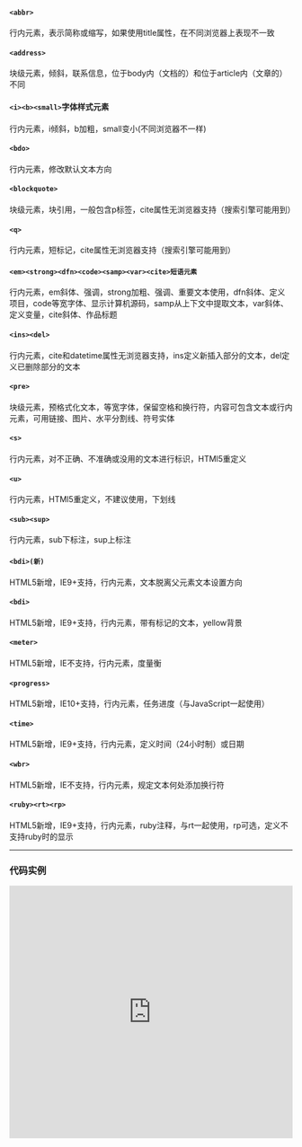 #### `<abbr>`
行内元素，表示简称或缩写，如果使用title属性，在不同浏览器上表现不一致

#### `<address>`
块级元素，倾斜，联系信息，位于body内（文档的）和位于article内（文章的）不同

#### `<i><b><small>`字体样式元素
行内元素，i倾斜，b加粗，small变小(不同浏览器不一样)

#### `<bdo>`
行内元素，修改默认文本方向

#### `<blockquote>`
块级元素，块引用，一般包含p标签，cite属性无浏览器支持（搜索引擎可能用到）

#### `<q>`
行内元素，短标记，cite属性无浏览器支持（搜索引擎可能用到）

#### `<em><strong><dfn><code><samp><var><cite>短语元素`
行内元素，em斜体、强调，strong加粗、强调、重要文本使用，dfn斜体、定义项目，code等宽字体、显示计算机源码，samp从上下文中提取文本，var斜体、定义变量，cite斜体、作品标题

#### `<ins><del>`
行内元素，cite和datetime属性无浏览器支持，ins定义新插入部分的文本，del定义已删除部分的文本

#### `<pre>`
块级元素，预格式化文本，等宽字体，保留空格和换行符，内容可包含文本或行内元素，可用链接、图片、水平分割线、符号实体

#### `<s>`
行内元素，对不正确、不准确或没用的文本进行标识，HTMl5重定义

#### `<u>`
行内元素，HTMl5重定义，不建议使用，下划线

#### `<sub><sup>`
行内元素，sub下标注，sup上标注

#### `<bdi>(新)`
HTML5新增，IE9+支持，行内元素，文本脱离父元素文本设置方向

#### `<bdi>`
HTML5新增，IE9+支持，行内元素，带有标记的文本，yellow背景

#### `<meter>`
HTML5新增，IE不支持，行内元素，度量衡

#### `<progress>`
HTML5新增，IE10+支持，行内元素，任务进度（与JavaScript一起使用）

#### `<time>`
HTML5新增，IE9+支持，行内元素，定义时间（24小时制）或日期

#### `<wbr>`
HTML5新增，IE不支持，行内元素，规定文本何处添加换行符

#### `<ruby><rt><rp>`
HTML5新增，IE9+支持，行内元素，ruby注释，与rt一起使用，rp可选，定义不支持ruby时的显示

---
### 代码实例
<iframe width="100%" height="450" src="https://code.hcharts.cn/course-html/tpVwsA/1/share/result,html" allowfullscreen="allowfullscreen" frameborder="0"></iframe>